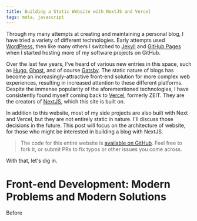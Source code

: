 ```yaml
---
title: Building a Static Website with NextJS and Vercel
tags: meta, javascript
---
```


Through my many attempts at creating and maintaining a personal blog, I have tried a variety of different technologies. Early attempts used [WordPress](https://wordpress.com/), then like many others I switched to [Jekyll](https://jekyllrb.com/) and [GitHub Pages](https://pages.github.com/) when I started hosting more of my software projects on GitHub.

Over the last few years, I've heard of various new entries in this space, such as [Hugo](https://gohugo.io/), [Ghost](https://ghost.org/), and of course [Gatsby](https://www.gatsbyjs.org/). The static nature of blogs has become an increasingly-attractive front-end solution for more complex web experiences, resulting in increased attention to these different platforms. Despite the immense popularity of the aforementioned technologies, I have consistently found myself coming back to [Vercel](https://vercel.com/), formerly ZEIT. They are the creators of [NextJS](https://nextjs.org/), which this site is built on.

In addition to this website, most of my side projects are also built with Next and Vercel, but they are not entirely static in nature. I'll discuss those decisions in the future. This post will focus on the architecture of website, for those who might be interested in building a blog with NextJS.

> The code for this entire website is [available on GitHub](https://github.com/sejr/sam). Feel free to fork it, or submit PRs to fix typos or other issues you come across.

With that, let's dig in.

# Front-end Development: Modern Problems and Modern Solutions

Before
